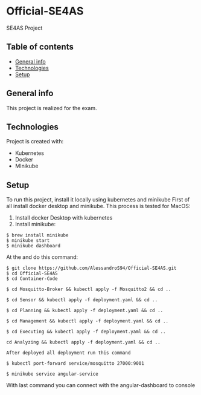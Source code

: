 # Official-SE4AS
SE4AS Project
## Table of contents
* [General info](#general-info)
* [Technologies](#technologies)
* [Setup](#setup)

## General info
This project is realized for the exam.
	
## Technologies
Project is created with:
* Kubernetes
* Docker
* MInikube
	
## Setup
To run this project, install it locally using kubernetes and minikube
First of all install docker desktop and minikube.
This process is tested for MacOS:
1. Install docker Desktop with kubernetes
2. Install minikube:
```
$ brew install minikube
$ minikube start
$ minikube dashboard
```

At the and do this command:
```
$ git clone https://github.com/AlessandroS94/Official-SE4AS.git
$ cd Official-SE4AS
$ cd Container-Code

$ cd Mosquitto-Broker && kubectl apply -f Mosquitto2 && cd ..

$ cd Sensor && kubectl apply -f deployment.yaml && cd ..

$ cd Planning && kubectl apply -f deployment.yaml && cd ..

$ cd Management && kubectl apply -f deployment.yaml && cd ..

$ cd Executing && kubectl apply -f deployment.yaml && cd ..

cd Analyzing && kubectl apply -f deployment.yaml && cd ..

After deployed all deployment run this command 

$ kubectl port-forward service/mosquitto 27000:9001

$ minikube service angular-service

```

With last command you can connect with the angular-dashboard to console
